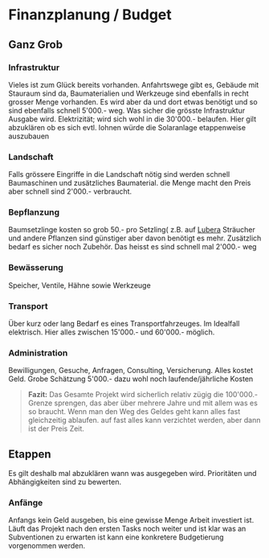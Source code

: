 # Finanzplanung / Budget
## Ganz Grob

### Infrastruktur

Vieles ist zum Glück bereits vorhanden. Anfahrtswege gibt es, Gebäude mit Stauraum sind da, Baumaterialien und Werkzeuge sind ebenfalls in recht grosser Menge vorhanden. Es wird aber da und dort etwas benötigt und so sind ebenfalls schnell 5'000.- weg.
Was sicher die grösste Infrastruktur Ausgabe wird. Elektrizität; wird sich wohl in die 30'000.- belaufen. Hier gilt abzuklären ob es sich evtl. lohnen würde die Solaranlage etappenweise auszubauen

### Landschaft
Falls grössere Eingriffe in die Landschaft nötig sind werden schnell Baumaschinen und zusätzliches Baumaterial. die Menge macht den Preis aber schnell sind 2'000.- verbraucht.

### Bepflanzung

Baumsetzlinge kosten so grob 50.- pro Setzling( z.B. auf [Lubera]( https://www.lubera.com/ch/shop/obstbaeume_superkat-12.html)
Sträucher und andere Pflanzen sind günstiger aber davon benötigt es mehr. Zusätzlich bedarf es sicher noch Zubehör. 
Das heisst es sind schnell mal 2'000.- weg

### Bewässerung 
Speicher, Ventile, Hähne sowie Werkzeuge 

### Transport
Über kurz oder lang Bedarf es eines Transportfahrzeuges. Im Idealfall elektrisch. Hier alles zwischen 15'000.- und 60'000.- möglich.

### Administration
Bewilligungen, Gesuche, Anfragen, Consulting, Versicherung. Alles kostet Geld. Grobe Schätzung 5'000.-
dazu wohl noch laufende/jährliche Kosten 



> **Fazit:** Das Gesamte Projekt wird sicherlich relativ zügig die 100'000.- Grenze sprengen, das aber über mehrere Jahre und mit allem was es so braucht. Wenn man den Weg des Geldes geht kann alles fast gleichzeitig ablaufen. auf fast alles kann verzichtet werden, aber dann ist der Preis Zeit.

## Etappen

Es gilt deshalb mal abzuklären wann was ausgegeben wird. Prioritäten und Abhängigkeiten sind zu bewerten.

### Anfänge

Anfangs kein Geld ausgeben, bis eine gewisse Menge Arbeit investiert ist. Läuft das Projekt nach den ersten Tasks noch weiter und ist klar was an Subventionen zu erwarten ist kann eine konkretere Budgetierung vorgenommen werden.